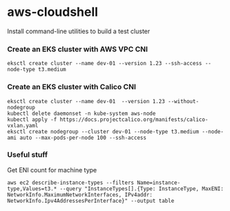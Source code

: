# aws-cloudshell
Install command-line utilities to build a test cluster

### Create an EKS cluster with AWS VPC CNI
```
eksctl create cluster --name dev-01 --version 1.23 --ssh-access --node-type t3.medium
```

### Create an EKS cluster with Calico CNI
```
eksctl create cluster --name dev-01  --version 1.23 --without-nodegroup
kubectl delete daemonset -n kube-system aws-node
kubectl apply -f https://docs.projectcalico.org/manifests/calico-vxlan.yaml
eksctl create nodegroup --cluster dev-01 --node-type t3.medium --node-ami auto --max-pods-per-node 100 --ssh-access
```

### Useful stuff
Get ENI count for machine type
```
aws ec2 describe-instance-types --filters Name=instance-type,Values=t3.* --query "InstanceTypes[].{Type: InstanceType, MaxENI: NetworkInfo.MaximumNetworkInterfaces, IPv4addr: NetworkInfo.Ipv4AddressesPerInterface}" --output table
```
